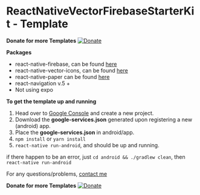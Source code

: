 ﻿# ReactNativeVectorFirebaseStarterKit - Template
 
**Donate for more Templates**
[![Donate](https://img.shields.io/badge/Donate-PayPal-green.svg)](https://paypal.me/AnthonyElHaddad?locale.x=en_US)


**Packages**
* react-native-firebase, can be found [here](https://rnfirebase.io/ "Firebase")
* react-native-vector-icons, can be found [here](https://github.com/oblador/react-native-vector-icons "") 
* react-native-paper can be found [here](https://reactnativepaper.com/ "")
* react-navigation v.5 +
* Not using expo

**To get the template up and running**
1. Head over to [Google Console](https://console.firebase.google.com/u/0/ "Google Console") and create a new project.
2. Download the **google-services.json** generated upon registering a new (android) app.
3. Place the **google-services.json** in android/app.
4. `npm install` or `yarn install`
5. `react-native run-android`, and should be up and running.

if there happen to be an error, just `cd android && ./gradlew clean`, then `react-native run-android`

For any questions/problems, [contact me](mailto:anthony.elhaddad@outlook.com?subject=[GitHub]%20ReactNative%20Vector%20Firebase%20Template) 

**Donate for more Templates**
[![Donate](https://img.shields.io/badge/Donate-PayPal-green.svg)](https://paypal.me/AnthonyElHaddad?locale.x=en_US)
